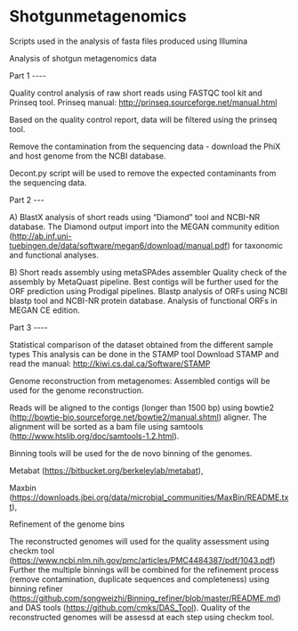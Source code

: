 # Shotgunmetagenomics
Scripts used in the analysis of fasta files produced using Illumina

Analysis of shotgun metagenomics data

Part 1 ----

Quality control analysis of raw short reads using FASTQC tool kit and Prinseq tool.
Prinseq manual: http://prinseq.sourceforge.net/manual.html

Based on the quality control report, data will be filtered using the prinseq tool.

Remove the contamination from the sequencing data - download the PhiX and host genome from the NCBI database.

Decont.py script will be used to remove the expected contaminants from the sequencing data.

Part 2 ---

A)	BlastX analysis of short reads using “Diamond” tool and NCBI-NR database.
The Diamond output import into the MEGAN community edition (http://ab.inf.uni-tuebingen.de/data/software/megan6/download/manual.pdf) for taxonomic and functional analyses.

B)	Short reads assembly using metaSPAdes assembler
Quality check of the assembly by MetaQuast pipeline.
Best contigs will be further used for the ORF prediction using Prodigal pipelines.
Blastp analysis of ORFs using NCBI blastp tool and NCBI-NR protein database.
Analysis of functional ORFs in MEGAN CE edition.

Part 3 ----

Statistical comparison of the dataset obtained from the different sample types
This analysis can be done in the STAMP tool
Download STAMP and read the manual: http://kiwi.cs.dal.ca/Software/STAMP

Genome reconstruction from metagenomes:
Assembled contigs will be used for the genome reconstruction.

Reads will be aligned to the contigs (longer than 1500 bp) using bowtie2 (http://bowtie-bio.sourceforge.net/bowtie2/manual.shtml) aligner. The alignment will be sorted as a bam file using samtools (http://www.htslib.org/doc/samtools-1.2.html).

Binning tools will be used for the de novo binning of the genomes.

Metabat (https://bitbucket.org/berkeleylab/metabat),

Maxbin (https://downloads.jbei.org/data/microbial_communities/MaxBin/README.txt),

Refinement of the genome bins

The reconstructed genomes will used for the quality assessment using checkm tool (https://www.ncbi.nlm.nih.gov/pmc/articles/PMC4484387/pdf/1043.pdf)
Further the multiple binnings will be combined for the refinement process (remove contamination, duplicate sequences and completeness) using binning refiner (https://github.com/songweizhi/Binning_refiner/blob/master/README.md) and DAS tools (https://github.com/cmks/DAS_Tool).
Quality of the reconstructed genomes will be assessd at each step using checkm tool.
